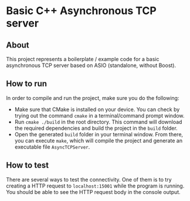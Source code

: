 # Basic C++ Asynchronous TCP server

## About
This project represents a boilerplate / example code for a basic asynchronous TCP server based on ASIO (standalone, without Boost).

## How to run
In order to compile and run the project, make sure you do the following:

* Make sure that CMake is installed on your device. You can check by trying out the command `cmake` in a terminal/command prompt window.
* Run `cmake ./build` in the root directory. This command will download the required dependencies and build the project in the `build` folder.
* Open the generated `build` folder in your terminal window. From there, you can execute `make`, which will compile the project and generate an executable file `AsyncTCPServer`.

## How to test
There are several ways to test the connectivity. One of them is to try creating a HTTP request to `localhost:15001` while the program is running. You should be able to see the HTTP request body in the console output.
